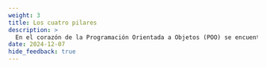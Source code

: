 ```yaml
---
weight: 3
title: Los cuatro pilares
description: >
  En el corazón de la Programación Orientada a Objetos (POO) se encuentran cuatro conceptos fundamentales: Encapsulamiento, Herencia, Polimorfismo y Abstracción. Estos conceptos, conocidos como los "cuatro pilares" de la POO, constituyen la base sobre la cual se construyen sistemas de software complejos. En esta guía, profundizaremos en cada uno de estos conceptos, explorando sus definiciones, implementaciones y aplicaciones prácticas. Utilizaremos Python, un lenguaje reconocido por su claridad y versatilidad, para demostrar estos conceptos en acción. Ya seas un principiante que comienza su viaje en la programación o un profesional experimentado que busca refrescar sus conocimientos, este artículo tiene como objetivo proporcionar información valiosa y una comprensión más profunda de los principios de la POO.
date: 2024-12-07
hide_feedback: true
---
```

